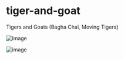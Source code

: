 # tiger-and-goat
Tigers and Goats (Bagha Chal, Moving Tigers)

![image](https://user-images.githubusercontent.com/167319/118411211-50f6e800-b68b-11eb-86e1-9575bf42a517.png)

![image](https://user-images.githubusercontent.com/167319/118411970-41799e00-b68f-11eb-9c3f-a51e407bbb00.png)
